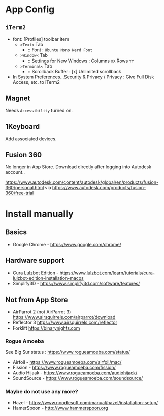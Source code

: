 App Config
==========

`iTerm2`
--------

-	font: \[Profiles] toolbar item
	-	`>Text<` Tab
		-	:: Font : `Ubuntu Mono Nerd Font`
	-	`>Window<` Tab
		-	:: Settings for New Windows : Columns `XX` Rows `YY`
	-	`>Terminal<` Tab
		-	:: Scrollback Buffer : [x] Unlimited scrollback
-	In System Preferences...Security & Privacy / Privacy : Give Full Disk Access, etc. to iTerm2

Magnet
------

Needs `Accessibility` turned on.

1Keyboard
---------

Add associated devices.

Fusion 360
----------

No longer in App Store. Download directly after logging into Autodesk account..

https://www.autodesk.com/content/autodesk/global/en/products/fusion-360/personal.html via https://www.autodesk.com/products/fusion-360/free-trial

Install manually
================

Basics
------

-	Google Chrome - https://www.google.com/chrome/

Hardware support
----------------

-	Cura Lulzbot Edition - https://www.lulzbot.com/learn/tutorials/cura-lulzbot-edition-installation-macos
-	Simplify3D - https://www.simplify3d.com/software/features/

Not from App Store
------------------

-	AirParrot 2 (not AirParrot 3) https://www.airsquirrels.com/airparrot/download
-	Reflector 3 https://www.airsquirrels.com/reflector
-	Forklift https://binarynights.com

### Rogue Amoeba

See Big Sur status : https://www.rogueamoeba.com/status/

-	Airfoil - https://www.rogueamoeba.com/airfoil/mac/
-	Fission - https://www.rogueamoeba.com/fission/
-	Audio Hijaak - https://www.rogueamoeba.com/audiohijack/
-	SoundSource - https://www.rogueamoeba.com/soundsource/

### Maybe do not use any more?

-	Hazel - https://www.noodlesoft.com/manual/hazel/installation-setup/
-	HamerSpoon - http://www.hammerspoon.org
